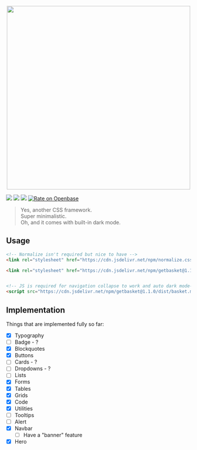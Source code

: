 <p align="center"><img src="https://getbasket.co/assets/imgs/logo-hero.png" style="color: pink;" width="500"/></p>

[![](https://flat.badgen.net/github/tag/Basket-CSS/basket)](https://github.com/Basket-CSS/basket/releases)
[![](https://flat.badgen.net/npm/dm/getbasket)]()
[![](https://data.jsdelivr.com/v1/package/npm/getbasket/badge)](https://www.jsdelivr.com/package/npm/getbasket)
[![Rate on Openbase](https://badges.openbase.com/js/rating/getbasket.svg)](https://openbase.com/js/getbasket?utm_source=embedded&utm_medium=badge&utm_campaign=rate-badge)

> Yes, another CSS framework. <br />
> Super minimalistic. <br />
> Oh, and it comes with built-in dark mode.

## Usage

```html
<!-- Normalize isn't required but nice to have -->
<link rel="stylesheet" href="https://cdn.jsdelivr.net/npm/normalize.css@8.0.1/normalize.css">

<link rel="stylesheet" href="https://cdn.jsdelivr.net/npm/getbasket@1.1.0/dist/basket.min.css" integrity="sha256-IWOm+tL019Um9ho4QNTToKAAZHfr8jWgMPIQyV/BgU8=" crossorigin="anonymous">


<!-- JS is required for navigation collapse to work and auto dark mode-->
<script src="https://cdn.jsdelivr.net/npm/getbasket@1.1.0/dist/basket.min.js" integrity="sha256-q8vG+1lziKwMsTBt8xhCBQsaMWmd7eW5U0EIjFqJxgE=" crossorigin="anonymous"></script>


```

## Implementation

Things that are implemented fully so far:

- [x] Typography
- [ ] Badge - ?
- [x] Blockquotes
- [x] Buttons
- [ ] Cards - ?
- [ ] Dropdowns - ?
- [ ] Lists
- [x] Forms
- [x] Tables
- [x] Grids
- [x] Code
- [x] Utilities
- [ ] Tooltips
- [ ] Alert
- [x] Navbar
   - [ ] Have a "banner" feature
- [x] Hero